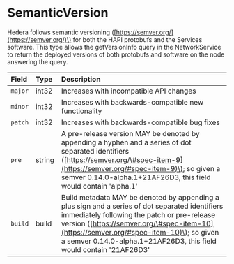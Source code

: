 # SemanticVersion

Hedera follows semantic versioning \([https://semver.org/](https://semver.org/)\) for both the HAPI protobufs and the Services software. This type allows the getVersionInfo query in the NetworkService to return the deployed versions of both protobufs and software on the node answering the query.

| Field | Type | Description |
| :--- | :--- | :--- |
| `major` | int32 | Increases with incompatible API changes |
| `minor` | int32 | Increases with backwards-compatible new functionality |
| `patch` | int32 | Increases with backwards-compatible bug fixes |
| `pre` | string | A pre-release version MAY be denoted by appending a hyphen and a series of dot separated identifiers \([https://semver.org/\#spec-item-9](https://semver.org/#spec-item-9)\); so given a semver 0.14.0-alpha.1+21AF26D3, this field would contain 'alpha.1' |
| `build` | build | Build metadata MAY be denoted by appending a plus sign and a series of dot separated identifiers immediately following the patch or pre-release version \([https://semver.org/\#spec-item-10](https://semver.org/#spec-item-10)\); so given a semver 0.14.0-alpha.1+21AF26D3, this field would contain '21AF26D3' |

#### 


